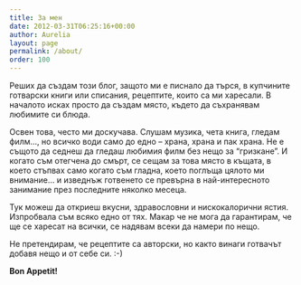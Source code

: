 ```yaml
---
title: За мен
date: 2012-03-31T06:25:16+00:00
author: Aurelia
layout: page
permalink: /about/
order: 100
---
```

Реших да създам този блог, защото ми е писнало да търся, в купчините готварски книги или списания, рецептите, които са ми харесали. В началото исках просто да създам място, където да съхранявам любимите си блюда.

Освен това, често ми доскучава. Слушам музика, чета книга, гледам филм&#8230;, но всичко води само до едно &#8211; храна, храна и пак храна. Не е същото да седнеш да гледаш любимия филм без нещо за &#8220;гризкане&#8221;. И когато съм отегчена до смърт, се сещам за това място в къщата, в което стъпвах само когато съм гладна, което поглъща цялото ми внимание&#8230; и изведнъж готвенето се превърна в най-интересното занимание през последните няколко месеца.

Тук можеш да откриеш вкусни, здравословни и нискокалорични ястия. Изпробвала съм всяко едно от тях. Макар че не мога да гарантирам, че ще се харесат на всички, се надявам всеки да намери по нещо.

Не претендирам, че рецептите са авторски, но както винаги готвачът добавя нещо и от себе си. :-)

<p class="center">
  <strong>Bon Appetit!</strong>
</p>